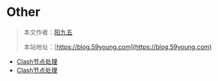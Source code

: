 # Other

> 本文作者：[阳九五](https://github.com/CN-YoungYang)
>
> 本站地址：[https://blog.59young.com](https://blog.59young.com)

- [Clash节点处理](./Articles/C盘清理思路.md)
- [Clash节点处理](./Articles/Clash节点处理.md)